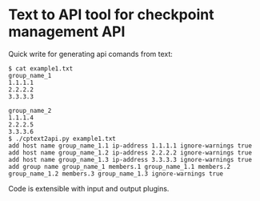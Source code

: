 # Text to API tool for checkpoint management API
Quick write for generating api comands from text:
```
$ cat example1.txt
group_name_1
1.1.1.1
2.2.2.2
3.3.3.3

group_name_2
1.1.1.4
2.2.2.5
3.3.3.6
$ ./cptext2api.py example1.txt 
add host name group_name_1.1 ip-address 1.1.1.1 ignore-warnings true
add host name group_name_1.2 ip-address 2.2.2.2 ignore-warnings true
add host name group_name_1.3 ip-address 3.3.3.3 ignore-warnings true
add group name group_name_1 members.1 group_name_1.1 members.2 group_name_1.2 members.3 group_name_1.3 ignore-warnings true
```
Code is extensible with input and output plugins.

